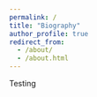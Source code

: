 ```yaml
---
permalink: /
title: "Biography"
author_profile: true
redirect_from: 
  - /about/
  - /about.html
---
```


Testing
